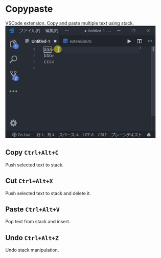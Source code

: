 # Copypaste
VSCode extension. Copy and paste multiple text using stack.
![](./README/000.gif)
## Copy `Ctrl+Alt+C`
Push selected text to stack.
## Cut `Ctrl+Alt+X`
Push selected text to stack and delete it.
## Paste `Ctrl+Alt+V`
Pop text from stack and insert.
## Undo `Ctrl+Alt+Z`
Undo stack manipulation.
